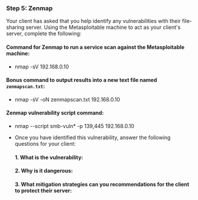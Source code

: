 ### Step 5: Zenmap

Your client has asked that you help identify any vulnerabilities with their file-sharing server. Using the Metasploitable machine to act as your client's server, complete the following:

#### Command for Zenmap to run a service scan against the Metasploitable machine: 
 - nmap -sV 192.168.0.10
 
#### Bonus command to output results into a new text file named `zenmapscan.txt`:
 - nmap -sV -oN zenmapscan.txt 192.168.0.10

#### Zenmap vulnerability script command: 
 - nmap --script smb-vuln* -p 139,445 192.168.0.10

- Once you have identified this vulnerability, answer the following questions for your client:

  #### 1. What is the vulnerability:
  
  #### 2. Why is it dangerous:

  #### 3. What mitigation strategies can you recommendations for the client to protect their server:


